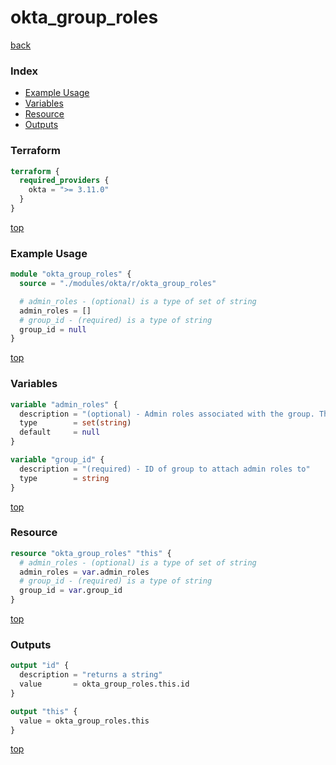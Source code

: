 # okta_group_roles

[back](../okta.md)

### Index

- [Example Usage](#example-usage)
- [Variables](#variables)
- [Resource](#resource)
- [Outputs](#outputs)

### Terraform

```terraform
terraform {
  required_providers {
    okta = ">= 3.11.0"
  }
}
```

[top](#index)

### Example Usage

```terraform
module "okta_group_roles" {
  source = "./modules/okta/r/okta_group_roles"

  # admin_roles - (optional) is a type of set of string
  admin_roles = []
  # group_id - (required) is a type of string
  group_id = null
}
```

[top](#index)

### Variables

```terraform
variable "admin_roles" {
  description = "(optional) - Admin roles associated with the group. This can also be done per user."
  type        = set(string)
  default     = null
}

variable "group_id" {
  description = "(required) - ID of group to attach admin roles to"
  type        = string
}
```

[top](#index)

### Resource

```terraform
resource "okta_group_roles" "this" {
  # admin_roles - (optional) is a type of set of string
  admin_roles = var.admin_roles
  # group_id - (required) is a type of string
  group_id = var.group_id
}
```

[top](#index)

### Outputs

```terraform
output "id" {
  description = "returns a string"
  value       = okta_group_roles.this.id
}

output "this" {
  value = okta_group_roles.this
}
```

[top](#index)
